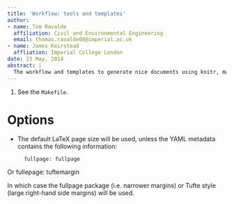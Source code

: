 ```yaml
---
title: 'Workflow: tools and templates'
author:
- name: Tom Ravalde
  affiliation: Civil and Environmental Engineering
  email: thomas.ravalde08@imperial.ac.uk
- name: James Keirstead
  affliation: Imperial College London
date: 23 May, 2014
abstract: |  
  The workflow and templates to generate nice documents using knitr, markdown and pandoc.
---
```






1. See the `Makefile`.

# Options

- The default LaTeX page size will be used, unless the YAML metadata contains the following information:

		fullpage: fullpage

Or
		fullepage: tuftemargin

In which case the fullpage package (i.e. narrower margins) or Tufte style (large right-hand side margins) will be used.
